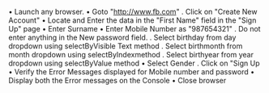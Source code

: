 • Launch any browser. 
• Goto "http://www.fb.com" 
. Click on "Create New Account" 
• Locate and Enter the data in the "First Name" field in the "Sign Up" page 
• Enter Surname 
• Enter Mobile Number as "987654321" 
. Do not enter anything in the New password field.
. Select birthday from day dropdown using selectByVisible Text method 
. Select birthmonth from month dropdown using selectByIndexmethod
. Select birthyear from year dropdown using selectByValue method 
• Select Gender . Click on "Sign Up
• Verify the Error Messages displayed for Mobile number and password •
Display both the Error messages on the Console 
• Close browser


